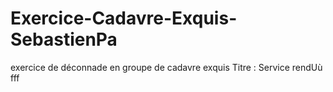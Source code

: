 # Exercice-Cadavre-Exquis-SebastienPa
exercice de déconnade en groupe de cadavre exquis
Titre : Service rendUù fff
